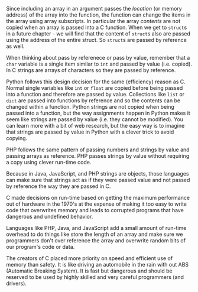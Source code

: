Since including an array in an argument passes the *location* (or memory address) of
the array into the function, the function can change the items in the array using
array subscripts.  In particular the array *contents* are not copied when an array
is passed into a C function.  When we get to `struct`s in a future chapter - we will
find that the content of `struct`s also are passed using the address of the entire struct.
So `struct`s are passed by reference as well.

When thinking about pass by referenece or pass by value, remember that a `char` variable
is a single item similar to `int` and passed by value (i.e. copied).  In C strings
are arrays of characters so they are passed by reference.

Python follows this design decision for the same (efficiency) reason as C.  Normal
single variables like `int` or `float` are copied before being passed into a function
and therefore are passed by value.  Collections like `list` or `dict` are passed into 
functions by reference and so the contents can be changed within a function.  Python
strings are not copied when being passed into a function, but the way assignments happen
in Python makes it seem like strings are passed by value (i.e. they cannot be modified).
You can learn more with a bit of web research, but the easy way is to imagine that
strings are passed by value in Python with a clever trick to avoid copying.

PHP follows the same pattern of passing numbers and strings by value and
passing arrays as reference.  PHP passes strings by value without requiring 
a copy using clever run-time code.  

Because in Java, JavaScript, and PHP strings are objects, those languages can make sure
that strings act as if they were passed value and not passed by reference the way they
are passed in C.  

C made decisions on run-time based on getting the maximum performance out of hardware
in the 1970's at the expense of making it too easy to write code that overwrites memory
and leads to corrupted programs that have dangerous and undefined behavior.

Languages like PHP, Java, and JavaScript add a small amount of run-time overhead to 
do things like store the length of an array and make sure we programmers don't
over reference the array and overwrite random bits of our program's code or data.

The creators of C placed more priority on speed and efficient use of memory than safety.
It is like driving an automobile in the rain with out ABS (Automatic Breaking System).
It is fast but dangerous and should be reserved to be used by highly skilled
and very careful programmers (and drivers).









